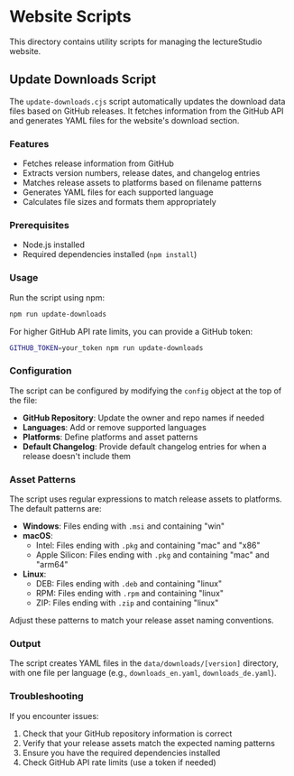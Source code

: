 # Website Scripts

This directory contains utility scripts for managing the lectureStudio website.

## Update Downloads Script

The `update-downloads.cjs` script automatically updates the download data files based on GitHub releases. It fetches information from the GitHub API and generates YAML files for the website's download section.

### Features

- Fetches release information from GitHub
- Extracts version numbers, release dates, and changelog entries
- Matches release assets to platforms based on filename patterns
- Generates YAML files for each supported language
- Calculates file sizes and formats them appropriately

### Prerequisites

- Node.js installed
- Required dependencies installed (`npm install`)

### Usage

Run the script using npm:

```bash
npm run update-downloads
```

For higher GitHub API rate limits, you can provide a GitHub token:

```bash
GITHUB_TOKEN=your_token npm run update-downloads
```

### Configuration

The script can be configured by modifying the `config` object at the top of the file:

- **GitHub Repository**: Update the owner and repo names if needed
- **Languages**: Add or remove supported languages
- **Platforms**: Define platforms and asset patterns
- **Default Changelog**: Provide default changelog entries for when a release doesn't include them

### Asset Patterns

The script uses regular expressions to match release assets to platforms. The default patterns are:

- **Windows**: Files ending with `.msi` and containing "win"
- **macOS**: 
  - Intel: Files ending with `.pkg` and containing "mac" and "x86"
  - Apple Silicon: Files ending with `.pkg` and containing "mac" and "arm64"
- **Linux**:
  - DEB: Files ending with `.deb` and containing "linux"
  - RPM: Files ending with `.rpm` and containing "linux"
  - ZIP: Files ending with `.zip` and containing "linux"

Adjust these patterns to match your release asset naming conventions.

### Output

The script creates YAML files in the `data/downloads/[version]` directory, with one file per language (e.g., `downloads_en.yaml`, `downloads_de.yaml`).

### Troubleshooting

If you encounter issues:

1. Check that your GitHub repository information is correct
2. Verify that your release assets match the expected naming patterns
3. Ensure you have the required dependencies installed
4. Check GitHub API rate limits (use a token if needed)
